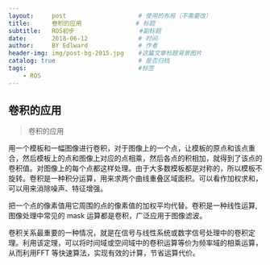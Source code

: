 ```yaml
---
layout:     post                    # 使用的布局（不需要改）
title:      卷积的应用               # 标题 
subtitle:   ROS初步                  #副标题
date:       2018-06-12              # 时间
author:     BY Edlward              # 作者
header-img: img/post-bg-2015.jpg    #这篇文章标题背景图片
catalog: true                       # 是否归档
tags:                               #标签
    - ROS
---
```


## 卷积的应用
>卷积的应用

用一个模板和一幅图像进行卷积，对于图像上的一个点，让模板的原点和该点重合，然后模板上的点和图像上对应的点相乘，然后各点的积相加，就得到了该点的卷积值。对图像上的每个点都这样处理。由于大多数模板都是对称的，所以模板不旋转。卷积是一种积分运算，用来求两个曲线重叠区域面积。可以看作加权求和，可以用来消除噪声、特征增强。

把一个点的像素值用它周围的点的像素值的加权平均代替。卷积是一种线性运算,图像处理中常见的 mask 运算都是卷积，广泛应用于图像滤波。

卷积关系最重要的一种情况，就是在信号与线性系统或数字信号处理中的卷积定理。利用该定理，可以将时间域或空间域中的卷积运算等价为频率域的相乘运算，从而利用FFT 等快速算法，实现有效的计算，节省运算代价。
